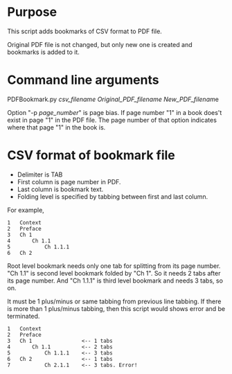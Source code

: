 
# Purpose
This script adds bookmarks of CSV format to PDF file.

Original PDF file is not changed, but only new one is created and bookmarks is added to it.

# Command line arguments
PDFBookmark.py *csv_filename Original_PDF_filename New_PDF_filenam*e 

Option "-p *page_number*" is page bias. If page number "1" in a book does't exist in page "1" 
in the PDF file. The page number of that option indicates where that page "1" in the book is.


# CSV format of bookmark file
- Delimiter is TAB
- First column is page number in PDF.
- Last column is bookmark text.
- Folding level is specified by tabbing between first and last column.

For example, 
```
1   Context
2   Preface 
3   Ch 1  
4       Ch 1.1  
5           Ch 1.1.1       
6   Ch 2    
```

Root level bookmark needs only one tab for splitting from its page number.
 "Ch 1.1" is second level bookmark folded by "Ch 1". So it needs 2 tabs after 
 its page number. And "Ch 1.1.1" is third level bookmark and needs 3 tabs, so on.
 
 It must be 1 plus/minus or same tabbing from previous line tabbing.
If there is more than 1 plus/minus tabbing, then this script would shows error and be terminated.
 ```
1   Context
2   Preface 
3   Ch 1                <-- 1 tabs
4       Ch 1.1          <-- 2 tabs 
5           Ch 1.1.1    <-- 3 tabs   
6   Ch 2                <-- 1 tabs
7           Ch 2.1.1    <-- 3 tabs. Error!     
```